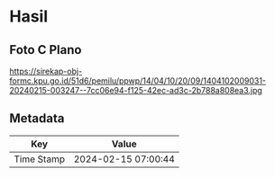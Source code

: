 # Hasil

## Foto C Plano

https://sirekap-obj-formc.kpu.go.id/51d6/pemilu/ppwp/14/04/10/20/09/1404102009031-20240215-003247--7cc06e94-f125-42ec-ad3c-2b788a808ea3.jpg


## Metadata

| Key        | Value               |
| ---------- | ------------------- |
| Time Stamp | 2024-02-15 07:00:44 |



